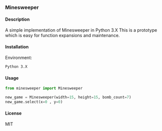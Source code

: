 ### Minesweeper 

#### Description

A simple implementation of Minesweeper in Python 3.X
This is a prototype which is easy for function expansions and maintenance.

#### Installation

Environment:
```bash
Python 3.X
```

#### Usage

```python
from minesweeper import Minesweeper

new_game = Minesweeper(width=15, height=15, bomb_count=7)
new_game.select(x=0 , y=0)
```

#### License

MIT